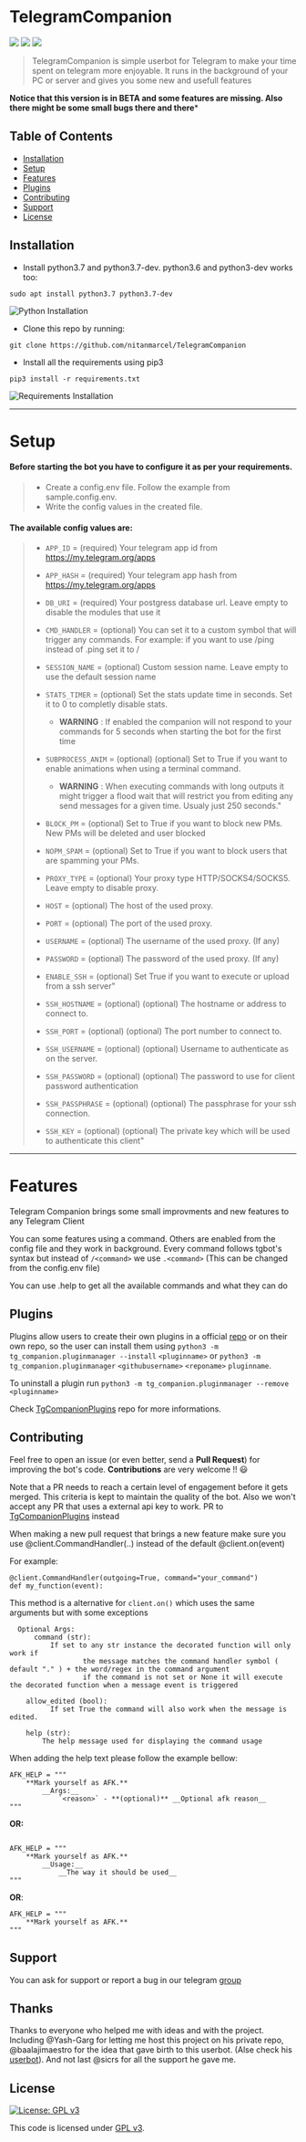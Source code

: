 # TelegramCompanion

 ![](https://img.shields.io/github/forks/nitanmarcel/TelegramCompanion.svg?style=social) ![](https://img.shields.io/github/stars/nitanmarcel/TelegramCompanion.svg?style=social) ![](https://img.shields.io/github/watchers/nitanmarcel/TelegramCompanion.svg?style=social)

> TelegramCompanion is simple userbot for Telegram to make your time spent on telegram more enjoyable. It runs in the background of your PC or server and gives you some new and usefull features

**Notice that this version is in BETA and some features are missing. Also there might be some small bugs there and there***

## Table of Contents

-   [Installation](#Installation)
-   [Setup](#Setup)
-   [Features](#Features)
-   [Plugins](#Plugins)
-   [Contributing](#Contributing)
-   [Support](#Support)
-   [License](#License)

## Installation

-   Install python3.7 and python3.7-dev. python3.6 and python3-dev works too:

```
sudo apt install python3.7 python3.7-dev
```

![Python Installation](/src/python.gif?raw=true)


-   Clone this repo by running:

```shell
git clone https://github.com/nitanmarcel/TelegramCompanion
```

-   Install all the requirements using pip3

```shell
pip3 install -r requirements.txt
```

![Requirements Installation](/src/requirements.gif?raw=true)

---

# Setup

#### Before starting the bot you have to configure it as per your requirements.
> -   Create a config.env file. Follow the example from sample.config.env.
> -   Write the config values in the created file.

#### The available config values are:

> -   `APP_ID` = (required) Your telegram app id from <https://my.telegram.org/apps>
>
> -   `APP_HASH` = (required) Your telegram app hash from <https://my.telegram.org/apps>
>
> -   `DB_URI` = (required) Your postgress database url. Leave empty to disable the modules that use it
>
> -   `CMD_HANDLER` = (optional) You can set it to a custom symbol that will trigger any commands. For example: if you want to use /ping instead of .ping set it to /
>
>
> -   `SESSION_NAME` = (optional) Custom session name. Leave empty to use the default session name
>
> -   `STATS_TIMER` = (optional) Set the stats update time in seconds. Set it to 0 to completly disable stats.
>     - **WARNING** : If enabled the companion will not respond to your commands for 5 seconds when starting the bot for the first time
>
> -   `SUBPROCESS_ANIM` = (optional) (optional) Set to True if you want to enable animations when using a terminal command.
>     -   **WARNING** : When executing commands with long outputs it might trigger a flood wait that will restrict you from editing any send messages for a given time. Usualy just 250 seconds."
>
> -   `BLOCK_PM` = (optional) Set to True if you want to block new PMs. New PMs will be deleted and user blocked
>
> -   `NOPM_SPAM` = (optional) Set to True if you want to block users that are spamming your PMs.
>
> -   `PROXY_TYPE` = (optional) Your proxy type HTTP/SOCKS4/SOCKS5. Leave empty to disable proxy.
>
> -   `HOST` = (optional) The host of the used proxy.
>
> -   `PORT` = (optional) The port of the used proxy.
>
> -   `USERNAME` = (optional) The username of the used proxy. (If any)
>
> -   `PASSWORD` = (optional) The password of the used proxy. (If any)
>
> -   `ENABLE_SSH` = (optional) Set True if you want to execute or upload from a ssh server"
>
> -   `SSH_HOSTNAME` = (optional)  (optional) The hostname or address to connect to.
>
> -   `SSH_PORT` = (optional)  (optional) The port number to connect to.
>
> -   `SSH_USERNAME` = (optional)  (optional) Username to authenticate as on the server.
>
> -   `SSH_PASSWORD` = (optional)  (optional) The password to use for client password authentication
>
> -   `SSH_PASSPHRASE` = (optional)  (optional) The passphrase for your ssh connection.
>
> -   `SSH_KEY` = (optional)   (optional) The private key which will be used to authenticate this client"


---
# Features

Telegram Companion brings some small improvments and new features to any Telegram Client

You can some features using a command. Others are enabled from the config file and they work in background.
Every command follows tgbot's syntax but instead of `/<command>` we use `.<command>` (This can be changed from the config.env file)

You can use .help to get all the available commands and what they can do


## Plugins

Plugins allow users to create their own plugins in a official [repo](https://github.com/nitanmarcel/TgCompanionPlugins) or on their own repo, so the user can install them using `python3 -m tg_companion.pluginmanager --install` `<pluginname>` or `python3 -m tg_companion.pluginmanager` `<githubusername>` `<reponame>` `pluginname`.

To uninstall a plugin run `python3 -m tg_companion.pluginmanager --remove` `<pluginname>`

Check [TgCompanionPlugins](https://github.com/nitanmarcel/TgCompanionPlugins) repo for more informations.
## Contributing

Feel free to open an issue (or even better, send a **Pull Request**) for improving the bot's code. **Contributions** are very welcome !! :smiley:

Note that a PR needs to reach a certain level of engagement before it gets merged. This criteria is kept to maintain the quality of the bot. Also we won't accept any PR that uses a external api key to work. PR to [TgCompanionPlugins](https://github.com/nitanmarcel/TgCompanionPlugins) instead

When making a new pull request that brings a new feature make sure you use @client.CommandHandler(..) instead of the default @client.on(event)

For example:

```
@client.CommandHandler(outgoing=True, command="your_command")
def my_function(event):
```



This method is a alternative for `client.on()` which uses the same arguments but with some exceptions
```
  Optional Args:
      command (str):
          If set to any str instance the decorated function will only work if
                  the message matches the command handler symbol ( default "." ) + the word/regex in the command argument
                  if the command is not set or None it will execute the decorated function when a message event is triggered

    allow_edited (bool):
          If set True the command will also work when the message is edited.

    help (str):
        The help message used for displaying the command usage
```

When adding the help text please follow the example bellow:


```
AFK_HELP = """
    **Mark yourself as AFK.**
        __Args:__
            `<reason>` - **(optional)** __Optional afk reason__
"""
```

**OR:**

```

AFK_HELP = """
    **Mark yourself as AFK.**
        __Usage:__
            __The way it should be used__
"""
```

**OR**:

```
AFK_HELP = """
    **Mark yourself as AFK.**
"""
```

## Support

You can ask for support or report a bug in our telegram [group](https://t.me/tgcompanion)


## Thanks
Thanks to everyone who helped me with ideas and with the project. Including @Yash-Garg for letting me host this project on his private repo, @baalajimaestro for the idea that gave birth to this userbot. (Alse check his [userbot](https://github.com/baalajimaestro/Telegram-UserBot)). And not last @sicrs for all the support he gave me.

## License
[![License: GPL v3](https://img.shields.io/badge/License-GPLv3-blue.svg)](https://www.gnu.org/licenses/gpl-3.0)

This code is licensed under [GPL v3](LICENSE).

